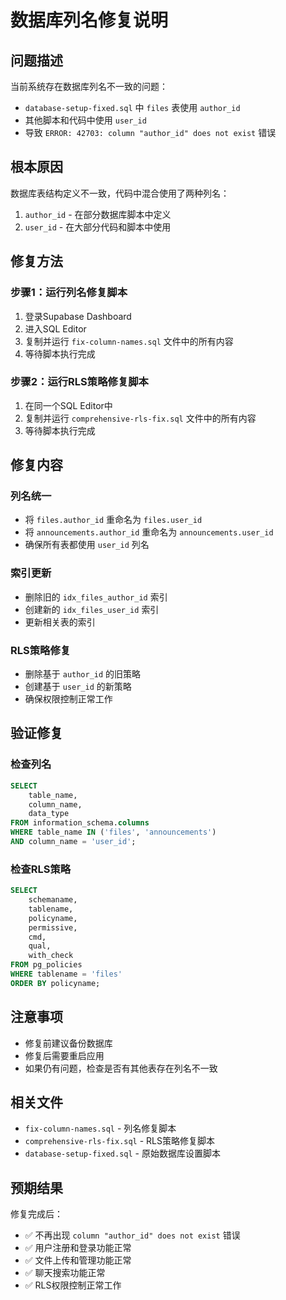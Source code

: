 # 数据库列名修复说明

## 问题描述
当前系统存在数据库列名不一致的问题：
- `database-setup-fixed.sql` 中 `files` 表使用 `author_id`
- 其他脚本和代码中使用 `user_id`
- 导致 `ERROR: 42703: column "author_id" does not exist` 错误

## 根本原因
数据库表结构定义不一致，代码中混合使用了两种列名：
1. `author_id` - 在部分数据库脚本中定义
2. `user_id` - 在大部分代码和脚本中使用

## 修复方法

### 步骤1：运行列名修复脚本
1. 登录Supabase Dashboard
2. 进入SQL Editor
3. 复制并运行 `fix-column-names.sql` 文件中的所有内容
4. 等待脚本执行完成

### 步骤2：运行RLS策略修复脚本
1. 在同一个SQL Editor中
2. 复制并运行 `comprehensive-rls-fix.sql` 文件中的所有内容
3. 等待脚本执行完成

## 修复内容

### 列名统一
- 将 `files.author_id` 重命名为 `files.user_id`
- 将 `announcements.author_id` 重命名为 `announcements.user_id`
- 确保所有表都使用 `user_id` 列名

### 索引更新
- 删除旧的 `idx_files_author_id` 索引
- 创建新的 `idx_files_user_id` 索引
- 更新相关表的索引

### RLS策略修复
- 删除基于 `author_id` 的旧策略
- 创建基于 `user_id` 的新策略
- 确保权限控制正常工作

## 验证修复

### 检查列名
```sql
SELECT 
    table_name, 
    column_name, 
    data_type 
FROM information_schema.columns 
WHERE table_name IN ('files', 'announcements')
AND column_name = 'user_id';
```

### 检查RLS策略
```sql
SELECT 
    schemaname, 
    tablename, 
    policyname, 
    permissive, 
    cmd, 
    qual, 
    with_check 
FROM pg_policies 
WHERE tablename = 'files'
ORDER BY policyname;
```

## 注意事项
- 修复前建议备份数据库
- 修复后需要重启应用
- 如果仍有问题，检查是否有其他表存在列名不一致

## 相关文件
- `fix-column-names.sql` - 列名修复脚本
- `comprehensive-rls-fix.sql` - RLS策略修复脚本
- `database-setup-fixed.sql` - 原始数据库设置脚本

## 预期结果
修复完成后：
- ✅ 不再出现 `column "author_id" does not exist` 错误
- ✅ 用户注册和登录功能正常
- ✅ 文件上传和管理功能正常
- ✅ 聊天搜索功能正常
- ✅ RLS权限控制正常工作 